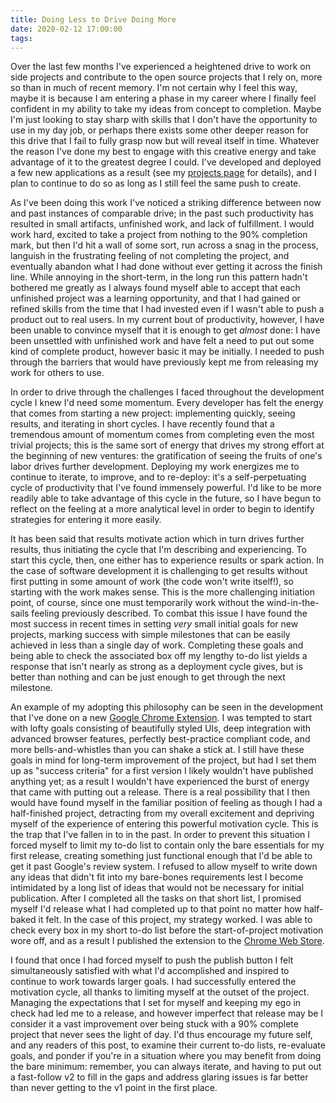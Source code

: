 ```yaml
---
title: Doing Less to Drive Doing More
date: 2020-02-12 17:00:00
tags:
---
```


Over the last few months I've experienced a heightened drive to work on side projects and contribute to the open source projects that I rely on, more so than in much of recent memory. I'm not certain why I feel this way, maybe it is because I am entering a phase in my career where I finally feel confident in my ability to take my ideas from concept to completion. Maybe I'm just looking to stay sharp with skills that I don't have the opportunity to use in my day job, or perhaps there exists some other deeper reason for this drive that I fail to fully grasp now but will reveal itself in time. Whatever the reason I've done my best to engage with this creative energy and take advantage of it to the greatest degree I could. I've developed and deployed a few new applications as a result (see my [projects page](https://elijahverdoorn.com/projects/) for details), and I plan to continue to do so as long as I still feel the same push to create.

As I've been doing this work I've noticed a striking difference between now and past instances of comparable drive; in the past such productivity has resulted in small artifacts, unfinished work, and lack of fulfillment. I would work hard, excited to take a project from nothing to the 90% completion mark, but then I'd hit a wall of some sort, run across a snag in the process, languish in the frustrating feeling of not completing the project, and eventually abandon what I had done without ever getting it across the finish line. While annoying in the short-term, in the long run this pattern hadn't bothered me greatly as I always found myself able to accept that each unfinished project was a learning opportunity, and that I had gained or refined skills from the time that I had invested even if I wasn't able to push a product out to real users. In my current bout of productivity, however, I have been unable to convince myself that it is enough to get _almost_ done: I have been unsettled with unfinished work and have felt a need to put out some kind of complete product, however basic it may be initially. I needed to push through the barriers that would have previously kept me from releasing my work for others to use.

In order to drive through the challenges I faced throughout the development cycle I knew I'd need some momentum. Every developer has felt the energy that comes from starting a new project: implementing quickly, seeing results, and iterating in short cycles. I have recently found that a tremendous amount of momentum comes from completing even the most trivial projects; this is the same sort of energy that drives my strong effort at the beginning of new ventures: the gratification of seeing the fruits of one's labor drives further development. Deploying my work energizes me to continue to iterate, to improve, and to re-deploy: it's a self-perpetuating cycle of productivity that I've found immensely powerful. I'd like to be more readily able to take advantage of this cycle in the future, so I have begun to reflect on the feeling at a more analytical level in order to begin to identify strategies for entering it more easily.

It has been said that results motivate action which in turn drives further results, thus initiating the cycle that I'm describing and experiencing. To start this cycle, then, one either has to experience results or spark action. In the case of software development it is challenging to get results without first putting in some amount of work (the code won't write itself!), so starting with the work makes sense. This is the more challenging initiation point, of course, since one must temporarily work without the wind-in-the-sails feeling previously described. To combat this issue I have found the most success in recent times in setting _very_ small initial goals for new projects, marking success with simple milestones that can be easily achieved in less than a single day of work. Completing these goals and being able to check the associated box off my lengthy to-do list yields a response that isn't nearly as strong as a deployment cycle gives, but is better than nothing and can be just enough to get through the next milestone.

An example of my adopting this philosophy can be seen in the development that I've done on a new [Google Chrome Extension](https://chrome.google.com/webstore/detail/duplicate-tab-hotkey/adgkgjklgiilebgjckenkknhbenpiinc). I was tempted to start with lofty goals consisting of beautifully styled UIs, deep integration with advanced browser features, perfectly best-practice compliant code, and more bells-and-whistles than you can shake a stick at. I still have these goals in mind for long-term improvement of the project, but had I set them up as "success criteria" for a first version I likely wouldn't have published anything yet; as a result I wouldn't have experienced the burst of energy that came with putting out a release. There is a real possibility that I then would have found myself in the familiar position of feeling as though I had a half-finished project, detracting from my overall excitement and depriving myself of the experience of entering this powerful motivation cycle. This is the trap that I've fallen in to in the past. In order to prevent this situation I forced myself to limit my to-do list to contain only the bare essentials for my first release, creating something just functional enough that I'd be able to get it past Google's review system. I refused to allow myself to write down any ideas that didn't fit into my bare-bones requirements lest I become intimidated by a long list of ideas that would not be necessary for initial publication. After I completed all the tasks on that short list, I promised myself I'd release what I had completed up to that point no matter how half-baked it felt. In the case of this project, my strategy worked. I was able to check every box in my short to-do list before the start-of-project motivation wore off, and as a result I published the extension to the [Chrome Web Store](https://chrome.google.com/webstore/detail/duplicate-tab-hotkey/adgkgjklgiilebgjckenkknhbenpiinc).

I found that once I had forced myself to push the publish button I felt simultaneously satisfied with what I'd accomplished and inspired to continue to work towards larger goals. I had successfully entered the motivation cycle, all thanks to limiting myself at the outset of the project. Managing the expectations that I set for myself and keeping my ego in check had led me to a release, and however imperfect that release may be I consider it a vast improvement over being stuck with a 90% complete project that never sees the light of day. I'd thus encourage my future self, and any readers of this post, to examine their current to-do lists, re-evaluate goals, and ponder if you're in a situation where you may benefit from doing the bare minimum: remember, you can always iterate, and having to put out a fast-follow v2 to fill in the gaps and address glaring issues is far better than never getting to the v1 point in the first place.


